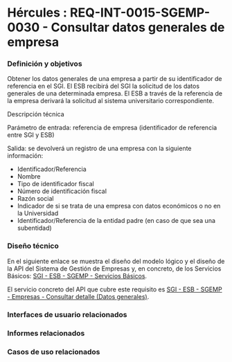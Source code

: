 # Hércules : REQ\-INT\-0015\-SGEMP\-0030 \- Consultar datos generales de empresa













### Definición y objetivos

Obtener los datos generales de una empresa a partir de su identificador de referencia en el SGI. El ESB recibirá del SGI la solicitud de los datos generales de una determinada empresa. El ESB a través de la referencia de la empresa derivará la solicitud al sistema universitario correspondiente.

  


Descripción técnica

Parámetro de entrada: referencia de empresa (identificador de referencia entre SGI y ESB)

Salida: se devolverá un registro de una empresa con la siguiente información:

* Identificador/Referencia
* Nombre
* Tipo de identificador fiscal
* Número de identificación fiscal
* Razón social
* Indicador de si se trata de una empresa con datos económicos o no en la Universidad
* Identificador/Referencia de la entidad padre (en caso de que sea una subentidad)

### Diseño técnico

En el siguiente enlace se muestra el diseño del modelo lógico y el diseño de la API del Sistema de Gestión de Empresas y, en concreto, de los Servicios Básicos: [SGI \- ESB \- SGEMP \- Servicios Básicos](/hercules/sgi-sistema-de-gestion-de-investigacion/diseno/componentes/sgi-esb/sgi-esb-sgemp/sgi-esb-sgemp-servicios-basicos/index.md "/hercules/sgi-sistema-de-gestion-de-investigacion/diseno/componentes/sgi-esb/sgi-esb-sgemp/sgi-esb-sgemp-servicios-basicos/index.md").

El servicio concreto del API que cubre este requisito es [SGI \- ESB \- SGEMP \- Empresas \- Consultar detalle (Datos generales)](/hercules/sgi-sistema-de-gestion-de-investigacion/diseno/componentes/sgi-esb/sgi-esb-sgemp/sgi-esb-sgemp-servicios-basicos/sgi-esb-sgemp-empresas-consultar-detalle-datos-generales.md "/hercules/sgi-sistema-de-gestion-de-investigacion/diseno/componentes/sgi-esb/sgi-esb-sgemp/sgi-esb-sgemp-servicios-basicos/sgi-esb-sgemp-empresas-consultar-detalle-datos-generales.md").







### Interfaces de usuario relacionados







### Informes relacionados







### Casos de uso relacionados










